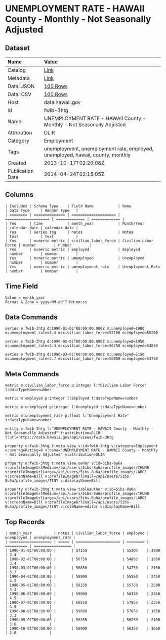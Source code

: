 # UNEMPLOYMENT RATE - HAWAII County - Monthly - Not Seasonally Adjusted

## Dataset

| Name | Value |
| :--- | :---- |
| Catalog | [Link](https://catalog.data.gov/dataset/unemployment-rate-hawaii-county-monthly-not-seasonally-adjusted-5c294) |
| Metadata | [Link](https://data.hawaii.gov/api/views/fwib-3htg) |
| Data: JSON | [100 Rows](https://data.hawaii.gov/api/views/fwib-3htg/rows.json?max_rows=100) |
| Data: CSV | [100 Rows](https://data.hawaii.gov/api/views/fwib-3htg/rows.csv?max_rows=100) |
| Host | data.hawaii.gov |
| Id | fwib-3htg |
| Name | UNEMPLOYMENT RATE - HAWAII County - Monthly - Not Seasonally Adjusted |
| Attribution | DLIR |
| Category | Employment |
| Tags | unemployment, unemployment rate, employed, unemployed, hawaii, county, monthly |
| Created | 2013-10-17T02:20:08Z |
| Publication Date | 2014-04-24T02:15:05Z |

## Columns

```ls
| Included | Schema Type    | Field Name           | Name                 | Data Type     | Render Type   |
| ======== | ============== | ==================== | ==================== | ============= | ============= |
| Yes      | time           | month_year           | Month/Year           | calendar_date | calendar_date |
| Yes      | series tag     | notes                | Notes                | text          | text          |
| Yes      | numeric metric | civilian_labor_force | Civilian Labor Force | number        | number        |
| Yes      | numeric metric | employed             | Employed             | number        | number        |
| Yes      | numeric metric | unemployed           | Unemployed           | number        | number        |
| Yes      | numeric metric | unemployment_rate    | Unemployment Rate    | number        | number        |
```

## Time Field

```ls
Value = month_year
Format & Zone = yyyy-MM-dd'T'HH:mm:ss
```

## Data Commands

```ls
series e:fwib-3htg d:1990-01-01T00:00:00.000Z m:unemployed=1900 m:unemployment_rate=3.4 m:civilian_labor_force=57150 m:employed=55200

series e:fwib-3htg d:1990-02-01T00:00:00.000Z m:unemployed=1950 m:unemployment_rate=3.4 m:civilian_labor_force=56750 m:employed=54850

series e:fwib-3htg d:1990-03-01T00:00:00.000Z m:unemployed=2150 m:unemployment_rate=3.7 m:civilian_labor_force=56850 m:employed=54750
```

## Meta Commands

```ls
metric m:civilian_labor_force p:integer l:"Civilian Labor Force" t:dataTypeName=number

metric m:employed p:integer l:Employed t:dataTypeName=number

metric m:unemployed p:integer l:Unemployed t:dataTypeName=number

metric m:unemployment_rate p:float l:"Unemployment Rate" t:dataTypeName=number

entity e:fwib-3htg l:"UNEMPLOYMENT RATE - HAWAII County - Monthly - Not Seasonally Adjusted" t:attribution=DLIR t:url=https://data.hawaii.gov/api/views/fwib-3htg

property e:fwib-3htg t:meta.view v:id=fwib-3htg v:category=Employment v:averageRating=0 v:name="UNEMPLOYMENT RATE - HAWAII County - Monthly - Not Seasonally Adjusted" v:attribution=DLIR

property e:fwib-3htg t:meta.view.owner v:id=5ibs-8u6a v:profileImageUrlMedium=/api/users/5ibs-8u6a/profile_images/THUMB v:profileImageUrlLarge=/api/users/5ibs-8u6a/profile_images/LARGE v:screenName=Bill v:profileImageUrlSmall=/api/users/5ibs-8u6a/profile_images/TINY v:displayName=Bill

property e:fwib-3htg t:meta.view.tableauthor v:id=5ibs-8u6a v:profileImageUrlMedium=/api/users/5ibs-8u6a/profile_images/THUMB v:profileImageUrlLarge=/api/users/5ibs-8u6a/profile_images/LARGE v:screenName=Bill v:profileImageUrlSmall=/api/users/5ibs-8u6a/profile_images/TINY v:roleName=editor v:displayName=Bill
```

## Top Records

```ls
| month_year          | notes | civilian_labor_force | employed | unemployed | unemployment_rate | 
| =================== | ===== | ==================== | ======== | ========== | ================= | 
| 1990-01-01T00:00:00 |       | 57150                | 55200    | 1900       | 3.4               | 
| 1990-02-01T00:00:00 |       | 56750                | 54850    | 1950       | 3.4               | 
| 1990-03-01T00:00:00 |       | 56850                | 54750    | 2150       | 3.7               | 
| 1990-04-01T00:00:00 |       | 58000                | 55550    | 2450       | 4.2               | 
| 1990-05-01T00:00:00 |       | 58250                | 55750    | 2500       | 4.3               | 
| 1990-06-01T00:00:00 |       | 59000                | 56350    | 2650       | 4.5               | 
| 1990-07-01T00:00:00 |       | 60250                | 57950    | 2350       | 3.9               | 
| 1990-08-01T00:00:00 |       | 59600                | 57650    | 1950       | 3.3               | 
| 1990-09-01T00:00:00 |       | 58350                | 56250    | 2100       | 3.6               | 
| 1990-10-01T00:00:00 |       | 58000                | 56350    | 1650       | 2.8               | 
```